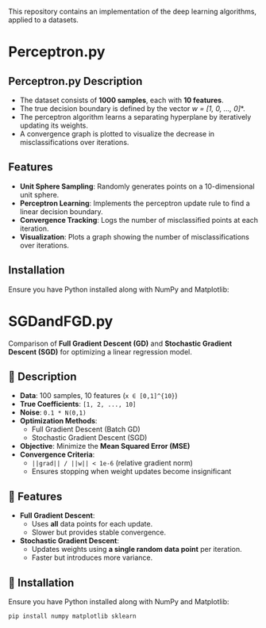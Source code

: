This repository contains an implementation of the deep learning algorithms, applied to a datasets.

# Perceptron.py

## Perceptron.py Description
- The dataset consists of **1000 samples**, each with **10 features**.
- The true decision boundary is defined by the vector **w* = [1, 0, ..., 0]**.
- The perceptron algorithm learns a separating hyperplane by iteratively updating its weights.
- A convergence graph is plotted to visualize the decrease in misclassifications over iterations.

## Features
- **Unit Sphere Sampling**: Randomly generates points on a 10-dimensional unit sphere.
- **Perceptron Learning**: Implements the perceptron update rule to find a linear decision boundary.
- **Convergence Tracking**: Logs the number of misclassified points at each iteration.
- **Visualization**: Plots a graph showing the number of misclassifications over iterations.

## Installation
Ensure you have Python installed along with NumPy and Matplotlib:

# SGDandFGD.py

Comparison of **Full Gradient Descent (GD)** and **Stochastic Gradient Descent (SGD)** for optimizing a linear regression model.

## 📝 Description
- **Data**: 100 samples, 10 features (`x ∈ [0,1]^{10}`)
- **True Coefficients**: `[1, 2, ..., 10]`
- **Noise**: `0.1 * N(0,1)`
- **Optimization Methods**:
  - Full Gradient Descent (Batch GD)
  - Stochastic Gradient Descent (SGD)
- **Objective**: Minimize the **Mean Squared Error (MSE)**
- **Convergence Criteria**:
  - `||grad|| / ||w|| < 1e-6` (relative gradient norm)
  - Ensures stopping when weight updates become insignificant

## 📌 Features
- **Full Gradient Descent**:
  - Uses **all** data points for each update.
  - Slower but provides stable convergence.
- **Stochastic Gradient Descent**:
  - Updates weights using **a single random data point** per iteration.
  - Faster but introduces more variance.

## 🔧 Installation
Ensure you have Python installed along with NumPy and Matplotlib:

```sh
pip install numpy matplotlib sklearn


